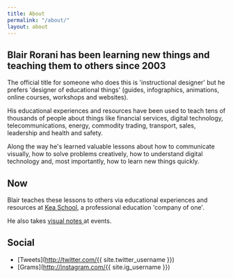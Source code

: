 ```yaml
---
title: About
permalink: "/about/"
layout: about
---
```


## Blair Rorani has been learning new things and teaching them to others since 2003
The official title for someone who does this is 'instructional designer' but he prefers 'designer of educational things' (guides, infographics, animations, online courses, workshops and websites).

His educational experiences and resources have been used to teach tens of thousands of people about things like financial services, digital technology, telecommunications, energy, commodity trading, transport, sales, leadership and health and safety.

Along the way he's learned valuable lessons about how to communicate visually, how to solve problems creatively, how to understand digital technology and, most importantly, how to learn new things quickly.

## Now
Blair teaches these lessons to others via educational experiences and resources at [Kea School](http://keaschool.com), a professional education 'company of one'.

He also takes [visual notes ](/visual-note-taking) at events.

## Social
- [Tweets](http://twitter.com/{{ site.twitter_username }})
- [Grams](http://instagram.com/{{ site.ig_username }})
